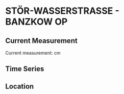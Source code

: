 # STÖR-WASSERSTRASSE - BANZKOW OP

## Current Measurement

Current measurement: <Value topic="rivers/pegel-online/STW/BANZKOW-OP/measurementValue"/> cm

## Time Series

<TimeSeries topic="rivers/pegel-online/STW/BANZKOW-OP/measurementValue" period="week" />

## Location

<WorldMap>
  <Marker lat="53.523758079431246" lon="11.520192582755588" labelTopic="rivers/pegel-online/STW/BANZKOW-OP/measurementValue" />
</WorldMap>
